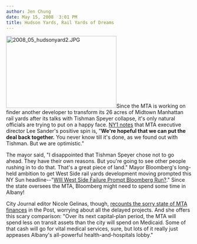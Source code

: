 ```yaml
---
author: Jen Chung
date: May 15, 2008  3:01 PM
title: Hudson Yards, Rail Yards of Dreams
---
```


<p><img alt="2008_05_hudsonyard2.JPG" src="https://web.archive.org/web/20110623140518im_/http://gothamist.com/attachments/jen/2008_05_hudsonyard2.JPG" width="300" height="196" class="left">Since the MTA is working on finder another developer to transform its 26 acres of Midtown Manhattan rail yards after its talks with Tishman Speyer collapse, it&apos;s only natural officials are trying to put on a happy face.  <a href="https://web.archive.org/web/20110623140518/http://www.ny1.com/ny1/content/index.jsp?stid=3&amp;aid=81618">NY1 notes</a> that MTA executive director Lee Sander&apos;s positive spin is, &quot;<strong>We&apos;re hopeful that we can put the deal back together.</strong> You never know till it&apos;s done, as we found out with Tishman. But we are optimistic.&quot;  </p>

<p>The mayor said, &quot;I disappointed that Tishman Speyer chose not to go ahead. They have their own reasons.  But you&apos;re going to see other people rushing in to do that. That&apos;s a great piece of land.&quot;  Mayor Bloomberg&apos;s long-held ambition to get West Side rail yards development moving prompted this NY Sun headline--&quot;<a href="https://web.archive.org/web/20110623140518/http://nysun.com/news/new-york/will-west-side-failure-prompt-bloomberg-run">WIll West Side Failure Prompt Bloomberg Run?</a>.&quot;  Since the state oversees the MTA, Bloomberg might need to spend some time in Albany!</p>

<p>City Journal editor Nicole Gelinas, though, <a href="https://web.archive.org/web/20110623140518/http://www.nypost.com/seven/05152008/postopinion/opedcolumnists/the_mtas_construction_crisis_110963.htm">recounts the sorry state of MTA finances</a> in the Post, worrying about all the delayed projects.  And she offers this scary comparison: &quot;Over its next capital-plan period, the MTA will spend less on transit assets than the city will spend on Medicaid. Some of that cash will go for vital medical services, sure, but lots of it really just appeases Albany&apos;s all-powerful health-and-hospitals lobby.&quot;</p>